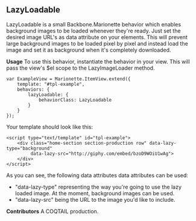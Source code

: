 ## LazyLoadable ##
LazyLoadable is a small Backbone.Marionette behavior which enables background images to be loaded whenever they're ready. Just set the desired image URL's as data attribute on your elements.  This will prevent large background images to be loaded pixel by pixel and instead load the image and set it as background when it's completely downloaded.

**Usage**
To use this behavior, instantiate the behavior in your view. This will pass the view's $el scope to the LazyImageLoader method.

    var ExampleView = Marionette.ItemView.extend({
	    template: "#tpl-example",
	    behaviors: {
	        lazyLoadable: {
	            behaviorClass: LazyLoadable
	        }
	    }
	});

Your template should look like this:

    <script type="text/template" id="tpl-example">
	    <div class="home-section section-production row" data-lazy-type="background"
	         data-lazy-src="http://giphy.com/embed/bzoD9WOiU1wAg">
	    </div>
	</script>

As you can see, the following data attributes data attributes can be used:

 - "data-lazy-type" representing the way you're going to use the lazy loaded image. At the moment, background images can be used.
 - "data-lazy-src" being the URL to the image you'd like to include.

**Contributors**
A COQTAIL production.